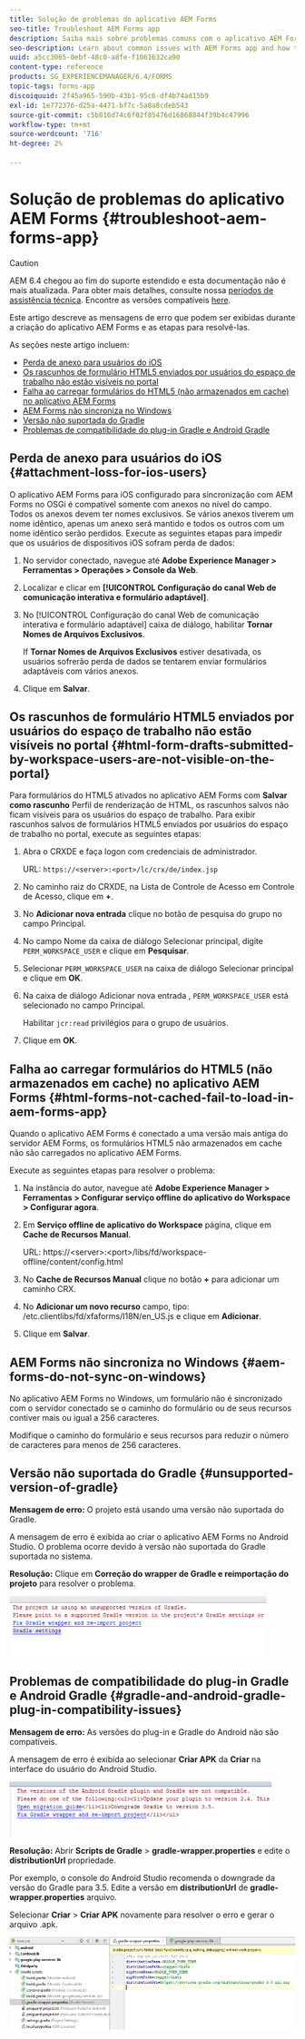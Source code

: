 ```yaml
---
title: Solução de problemas do aplicativo AEM Forms
seo-title: Troubleshoot AEM Forms app
description: Saiba mais sobre problemas comuns com o aplicativo AEM Forms e como solucioná-los.
seo-description: Learn about common issues with AEM Forms app and how to troubleshoot them.
uuid: a5cc3065-0ebf-48c0-a8fe-f1061632ca90
content-type: reference
products: SG_EXPERIENCEMANAGER/6.4/FORMS
topic-tags: forms-app
discoiquuid: 2f45a965-590b-43b1-95c6-df4b74ad15b9
exl-id: 1e772376-d25a-4471-bf7c-5a8a8cdeb543
source-git-commit: c5b816d74c6f02f85476d16868844f39b4c47996
workflow-type: tm+mt
source-wordcount: '716'
ht-degree: 2%

---
```


# Solução de problemas do aplicativo AEM Forms {#troubleshoot-aem-forms-app}

>[!CAUTION]
>
>AEM 6.4 chegou ao fim do suporte estendido e esta documentação não é mais atualizada. Para obter mais detalhes, consulte nossa [períodos de assistência técnica](https://helpx.adobe.com/br/support/programs/eol-matrix.html). Encontre as versões compatíveis [here](https://experienceleague.adobe.com/docs/).

Este artigo descreve as mensagens de erro que podem ser exibidas durante a criação do aplicativo AEM Forms e as etapas para resolvê-las.

As seções neste artigo incluem:

* [Perda de anexo para usuários do iOS](/help/forms/using/issues-aem-forms-app.md#attachment-loss-for-ios-users)
* [Os rascunhos de formulário HTML5 enviados por usuários do espaço de trabalho não estão visíveis no portal](/help/forms/using/issues-aem-forms-app.md#html-form-drafts-submitted-by-workspace-users-are-not-visible-on-the-portal)
* [Falha ao carregar formulários do HTML5 (não armazenados em cache) no aplicativo AEM Forms](/help/forms/using/issues-aem-forms-app.md#html-forms-not-cached-fail-to-load-in-aem-forms-app)
* [AEM Forms não sincroniza no Windows](/help/forms/using/issues-aem-forms-app.md#aem-forms-do-not-sync-on-windows)
* [Versão não suportada do Gradle](/help/forms/using/issues-aem-forms-app.md#unsupported-version-of-gradle)
* [Problemas de compatibilidade do plug-in Gradle e Android Gradle](/help/forms/using/issues-aem-forms-app.md#gradle-and-android-gradle-plug-in-compatibility-issues)

## Perda de anexo para usuários do iOS {#attachment-loss-for-ios-users}

O aplicativo AEM Forms para iOS configurado para sincronização com AEM Forms no OSGi é compatível somente com anexos no nível do campo. Todos os anexos devem ter nomes exclusivos. Se vários anexos tiverem um nome idêntico, apenas um anexo será mantido e todos os outros com um nome idêntico serão perdidos. Execute as seguintes etapas para impedir que os usuários de dispositivos iOS sofram perda de dados:

1. No servidor conectado, navegue até **Adobe Experience Manager > Ferramentas > Operações > Console da Web**.
1. Localizar e clicar em **[!UICONTROL Configuração do canal Web de comunicação interativa e formulário adaptável]**.
1. No [!UICONTROL Configuração do canal Web de comunicação interativa e formulário adaptável] caixa de diálogo, habilitar **Tornar Nomes de Arquivos Exclusivos**.

   If **Tornar Nomes de Arquivos Exclusivos** estiver desativada, os usuários sofrerão perda de dados se tentarem enviar formulários adaptáveis com vários anexos.

1. Clique em **Salvar**.

## Os rascunhos de formulário HTML5 enviados por usuários do espaço de trabalho não estão visíveis no portal {#html-form-drafts-submitted-by-workspace-users-are-not-visible-on-the-portal}

Para formulários do HTML5 ativados no aplicativo AEM Forms com **Salvar como rascunho** Perfil de renderização de HTML, os rascunhos salvos não ficam visíveis para os usuários do espaço de trabalho. Para exibir rascunhos salvos de formulários HTML5 enviados por usuários do espaço de trabalho no portal, execute as seguintes etapas:

1. Abra o CRXDE e faça logon com credenciais de administrador.

   URL: `https://<server>:<port>/lc/crx/de/index.jsp`

1. No caminho raiz do CRXDE, na Lista de Controle de Acesso em Controle de Acesso, clique em **+**.
1. No **Adicionar nova entrada** clique no botão de pesquisa do grupo no campo Principal.
1. No campo Nome da caixa de diálogo Selecionar principal, digite `PERM_WORKSPACE_USER` e clique em **Pesquisar**.
1. Selecionar `PERM_WORKSPACE_USER` na caixa de diálogo Selecionar principal e clique em **OK**.
1. Na caixa de diálogo Adicionar nova entrada , `PERM_WORKSPACE_USER` está selecionado no campo Principal.

   Habilitar `jcr:read` privilégios para o grupo de usuários.

1. Clique em **OK**.

## Falha ao carregar formulários do HTML5 (não armazenados em cache) no aplicativo AEM Forms {#html-forms-not-cached-fail-to-load-in-aem-forms-app}

Quando o aplicativo AEM Forms é conectado a uma versão mais antiga do servidor AEM Forms, os formulários HTML5 não armazenados em cache não são carregados no aplicativo AEM Forms.

Execute as seguintes etapas para resolver o problema:

1. Na instância do autor, navegue até **Adobe Experience Manager > Ferramentas > Configurar serviço offline do aplicativo do Workspace > Configurar agora**.
1. Em **Serviço offline de aplicativo do Workspace** página, clique em **Cache de Recursos Manual**.

   URL: https://&lt;server>:&lt;port>/libs/fd/workspace-offline/content/config.html

1. No **Cache de Recursos Manual** clique no botão **+** para adicionar um caminho CRX.
1. No **Adicionar um novo recurso** campo, tipo: /etc.clientlibs/fd/xfaforms/I18N/en_US.js e clique em **Adicionar**.
1. Clique em **Salvar**.

## AEM Forms não sincroniza no Windows {#aem-forms-do-not-sync-on-windows}

No aplicativo AEM Forms no Windows, um formulário não é sincronizado com o servidor conectado se o caminho do formulário ou de seus recursos contiver mais ou igual a 256 caracteres.

Modifique o caminho do formulário e seus recursos para reduzir o número de caracteres para menos de 256 caracteres.

## Versão não suportada do Gradle {#unsupported-version-of-gradle}

**Mensagem de erro:** O projeto está usando uma versão não suportada do Gradle.

A mensagem de erro é exibida ao criar o aplicativo AEM Forms no Android Studio. O problema ocorre devido à versão não suportada do Gradle suportada no sistema.

**Resolução:** Clique em **Correção do wrapper de Gradle e reimportação do projeto** para resolver o problema.

![gradle_unsupported_version](assets/gradle_unsupported_version.png)

## Problemas de compatibilidade do plug-in Gradle e Android Gradle {#gradle-and-android-gradle-plug-in-compatibility-issues}

**Mensagem de erro:** As versões do plug-in e Gradle do Android não são compatíveis.

A mensagem de erro é exibida ao selecionar **Criar APK** da **Criar** na interface do usuário do Android Studio.

![gradle_plugin_compatibility](assets/gradle_plugin_compatibility.png)

**Resolução:** Abrir **Scripts de Gradle** > **gradle-wrapper.properties** e edite o **distributionUrl** propriedade.

Por exemplo, o console do Android Studio recomenda o downgrade da versão do Gradle para 3.5. Edite a versão em **distributionUrl** de **gradle-wrapper.properties** arquivo.

Selecionar **Criar** > **Criar APK** novamente para resolver o erro e gerar o arquivo .apk.

![gradle_wrapper_properties](assets/gradle_wrapper_properties.png)
